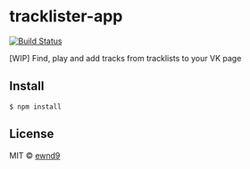 # tracklister-app

[![Build Status](https://travis-ci.org/ewnd9/tracklister-app.svg?branch=master)](https://travis-ci.org/ewnd9/tracklister-app)

[WIP] Find, play and add tracks from tracklists to your VK page

## Install

```
$ npm install
```

## License

MIT © [ewnd9](http://ewnd9.com)
